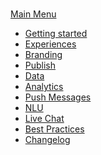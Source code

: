 ###
[Main Menu](/)
- [Getting started](#getting-started)
- [Experiences]()
- [Branding]()
- [Publish]()
- [Data]()
- [Analytics]()
- [Push Messages]()
- [NLU]()
- [Live Chat]()
- [Best Practices]()
- [Changelog]()
